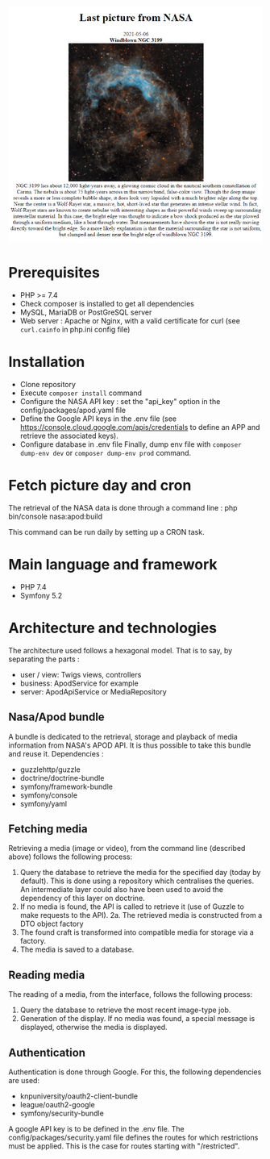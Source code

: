 ![Aperçu du rendu](screenshot.png)

# Prerequisites

* PHP >= 7.4
* Check composer is installed to get all dependencies
* MySQL, MariaDB or PostGreSQL server
* Web server : Apache or Nginx, with a valid certificate for curl (see `curl.cainfo` in php.ini config file)

# Installation

* Clone repository
* Execute `composer install` command
* Configure the NASA API key : set the "api_key" option in the config/packages/apod.yaml file
* Define the Google API keys in the .env file (see https://console.cloud.google.com/apis/credentials to define an APP and retrieve the associated keys).
* Configure database in .env file
Finally, dump env file with `composer dump-env dev` or `composer dump-env prod` command.

# Fetch picture day and cron

The retrieval of the NASA data is done through a command line :
php bin/console nasa:apod:build

This command can be run daily by setting up a CRON task.

# Main language and framework

* PHP 7.4
* Symfony 5.2

# Architecture and technologies

The architecture used follows a hexagonal model. That is to say, by separating the parts :
- user / view: Twigs views, controllers
- business: ApodService for example
- server: ApodApiService or MediaRepository

## Nasa/Apod bundle
A bundle is dedicated to the retrieval, storage and playback of media information from NASA's APOD API.
It is thus possible to take this bundle and reuse it. 
Dependencies :
* guzzlehttp/guzzle
* doctrine/doctrine-bundle
* symfony/framework-bundle
* symfony/console
* symfony/yaml

## Fetching media

Retrieving a media (image or video), from the command line (described above) follows the following process:
1. Query the database to retrieve the media for the specified day (today by default). This is done using a repository which centralises the queries. An intermediate layer could also have been used to avoid the dependency of this layer on doctrine.
2. If no media is found, the API is called to retrieve it (use of Guzzle to make requests to the API).
2a. The retrieved media is constructed from a DTO object factory
3. The found craft is transformed into compatible media for storage via a factory.
4. The media is saved to a database.

## Reading media

The reading of a media, from the interface, follows the following process:
1. Query the database to retrieve the most recent image-type job.
2. Generation of the display. If no media was found, a special message is displayed, otherwise the media is displayed.

## Authentication
Authentication is done through Google.
For this, the following dependencies are used:
* knpuniversity/oauth2-client-bundle
* league/oauth2-google
* symfony/security-bundle

A google API key is to be defined in the .env file.
The config/packages/security.yaml file defines the routes for which restrictions must be applied. This is the case for routes starting with "/restricted".


